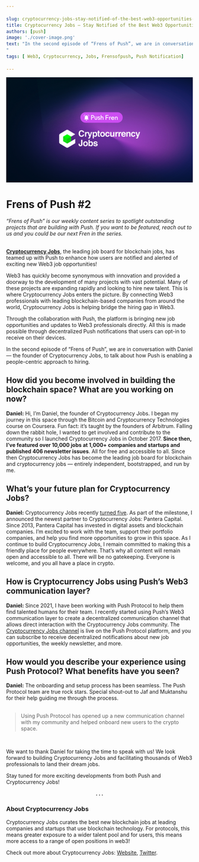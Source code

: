```yaml
---

slug: cryptocurrency-jobs-stay-notified-of-the-best-web3-opportunities-out-there
title: Cryptocurrency Jobs — Stay Notified of the Best Web3 Opportunities Out There
authors: [push]
image: './cover-image.png'
text: "In the second episode of “Frens of Push”, we are in conversation with Daniel — the founder of Cryptocurrency Jobs, to talk about how Push is enabling a people-centric approach to hiring.
"
tags: [ Web3, Cryptocurrency, Jobs, Frensofpush, Push Notification]

---
```


![Cover image of Cryptocurrency Jobs — Stay Notified of the Best Web3 Opportunities Out There](./cover-image.png)
<!--truncate-->

<!--customheaderpoint-->
# Frens of Push #2<br/>

<i> “Frens of Push” is our weekly content series to spotlight outstanding projects that are building with Push. If you want to be featured, reach out to us and you could be our next Fren in the series.</i><br/><br/>


<a href="https://cryptocurrencyjobs.co/"><b>Cryptocurrency Jobs</b></a>, the leading job board for blockchain jobs, has teamed up with Push to enhance how users are notified and alerted of exciting new Web3 job opportunities!

Web3 has quickly become synonymous with innovation and provided a doorway to the development of many projects with vast potential. Many of these projects are expanding rapidly and looking to hire new talent. This is where Cryptocurrency Jobs enters the picture. By connecting Web3 professionals with leading blockchain-based companies from around the world, Cryptocurrency Jobs is helping bridge the hiring gap in Web3.

Through the collaboration with Push, the platform is bringing new job opportunities and updates to Web3 professionals directly. All this is made possible through decentralized Push notifications that users can opt-in to receive on their devices.

In the second episode of “Frens of Push”, we are in conversation with Daniel — the founder of Cryptocurrency Jobs, to talk about how Push is enabling a people-centric approach to hiring.

## How did you become involved in building the blockchain space? What are you working on now?
<b>Daniel:</b> Hi, I’m Daniel, the founder of Cryptocurrency Jobs. I began my journey in this space through the Bitcoin and Cryptocurrency Technologies course on Coursera. Fun fact: it’s taught by the founders of Arbitrum. Falling down the rabbit hole, I wanted to get involved and contribute to the community so I launched Cryptocurrency Jobs in October 2017. <b>Since then, I’ve featured over 10,000 jobs at 1,000+ companies and startups and published 406 newsletter issues</b>. All for free and accessible to all. Since then Cryptocurrency Jobs has become the leading job board for blockchain and cryptocurrency jobs — entirely independent, bootstrapped, and run by me.

## What’s your future plan for Cryptocurrency Jobs?
<b>Daniel:</b> Cryptocurrency Jobs recently <a href="https://cryptocurrencyjobs.co/blog/five-years-of-cryptocurrency-jobs-and-a-new-partnership/">turned five</a>. As part of the milestone, I announced the newest partner to Cryptocurrency Jobs: Pantera Capital. Since 2013, Pantera Capital has invested in digital assets and blockchain companies. I’m excited to work with the team, support their portfolio companies, and help you find more opportunities to grow in this space. As I continue to build Cryptocurrency Jobs, I remain committed to making this a friendly place for people everywhere. That’s why all content will remain open and accessible to all. There will be no gatekeeping. Everyone is welcome, and you all have a place in crypto.

## How is Cryptocurrency Jobs using Push’s Web3 communication layer?
<b>Daniel:</b> Since 2021, I have been working with Push Protocol to help them find talented humans for their team. I recently started using Push’s Web3 communication layer to create a decentralized communication channel that allows direct interaction with the Cryptocurrency Jobs community. The <a href="https://medium.com/push-protocol/app.push.org/#/channels?channel=0xde3e447E125FA2391DC9BCbfA0B821424422FEAF">Cryptocurrency Jobs channel</a> is live on the Push Protocol platform, and you can subscribe to receive decentralized notifications about new job opportunities, the weekly newsletter, and more.

## How would you describe your experience using Push Protocol? What benefits have you seen?
<b>Daniel:</b> The onboarding and setup process has been seamless. The Push Protocol team are true rock stars. Special shout-out to Jaf and Muktanshu for their help guiding me through the process.<br/><br/>

<blockquote>Using Push Protocol has opened up a new communication channel with my community and helped onboard new users to the crypto space.</blockquote><br/>

We want to thank Daniel for taking the time to speak with us! We look forward to building Cryptocurrency Jobs and facilitating thousands of Web3 professionals to land their dream jobs.

Stay tuned for more exciting developments from both Push and Cryptocurrency Jobs!

<center><b>.  .  .</b></center>

### About Cryptocurrency Jobs
Cryptocurrency Jobs curates the best new blockchain jobs at leading companies and startups that use blockchain technology. For protocols, this means greater exposure to a wider talent pool and for users, this means more access to a range of open positions in web3!

Check out more about Cryptocurrency Jobs: [Website](https://cryptocurrencyjobs.co/), [Twitter](https://twitter.com/jobsincrypto).


